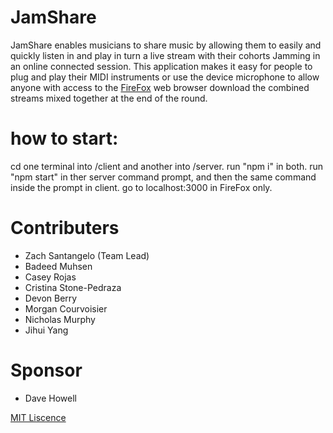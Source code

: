 # JamShare
 JamShare enables musicians to share music by allowing them to easily and quickly listen in and play in turn a live stream with their cohorts Jamming in an online connected session. This application makes it easy for people to plug and play their MIDI instruments or use the device microphone to allow anyone with access to the [FireFox](https://www.mozilla.org/en-US/firefox/new/) web browser download the combined streams mixed together at the end of the round.

# how to start:
cd one terminal into /client and another into /server.
run "npm i" in both.
run "npm start" in ther server command prompt, and then the same command inside the prompt in client.
go to localhost:3000 in FireFox only.



# Contributers
* Zach Santangelo (Team Lead)
* Badeed Muhsen
* Casey Rojas
* Cristina Stone-Pedraza
* Devon Berry
* Morgan Courvoisier
* Nicholas Murphy
* Jihui Yang

# Sponsor
* Dave Howell

[MIT Liscence](https://github.com/JamShare/JamShare/blob/main/LICENSE)